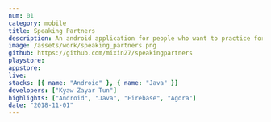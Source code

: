 ```yaml
---
num: 01
category: mobile
title: Speaking Partners
description: An android application for people who want to practice foreign language.
image: /assets/work/speaking_partners.png
github: https://github.com/mixin27/speakingpartners
playstore:
appstore:
live:
stacks: [{ name: "Android" }, { name: "Java" }]
developers: ["Kyaw Zayar Tun"]
highlights: ["Android", "Java", "Firebase", "Agora"]
date: "2018-11-01"
---
```

